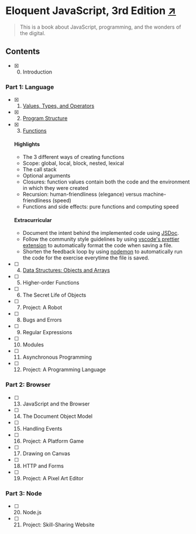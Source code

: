 # Eloquent JavaScript, 3rd Edition [↗][book]

> This is a book about JavaScript, programming, and the wonders of the digital.

## Contents

- [x] 0. Introduction

### Part 1: Language

- [x] 1. [Values, Types, and Operators][ch01]
- [x] 2. [Program Structure][ch02]
- [x] 3. [Functions][ch03]

  #### Highlights

  - The 3 different ways of creating functions
  - Scope: global, local, block, nested, lexical
  - The call stack
  - Optional arguments
  - Closures: function values contain both the code and the environment in which
    they were created
  - Recursion: human-friendliness (elegance) versus machine-friendliness (speed)
  - Functions and side effects: pure functions and computing speed

  #### Extracurricular

  - Document the intent behind the implemented code using [JSDoc].
  - Follow the community style guidelines by using
    [vscode's prettier extension][prettier] to automatically format the code
    when saving a file.
  - Shorten the feedback loop by using [nodemon] to automatically run the code
    for the exercise everytime the file is saved.

- [ ] 4. [Data Structures: Objects and Arrays][ch04]
- [ ] 5. Higher-order Functions
- [ ] 6. The Secret Life of Objects
- [ ] 7. Project: A Robot
- [ ] 8. Bugs and Errors
- [ ] 9. Regular Expressions
- [ ] 10. Modules
- [ ] 11. Asynchronous Programming
- [ ] 12. Project: A Programming Language

### Part 2: Browser

- [ ] 13. JavaScript and the Browser
- [ ] 14. The Document Object Model
- [ ] 15. Handling Events
- [ ] 16. Project: A Platform Game
- [ ] 17. Drawing on Canvas
- [ ] 18. HTTP and Forms
- [ ] 19. Project: A Pixel Art Editor

### Part 3: Node

- [ ] 20. Node.js
- [ ] 21. Project: Skill-Sharing Website

  [book]: https://eloquentjavascript.net/
  [ch01]: https://eloquentjavascript.net/01_values.html
  [ch02]: https://eloquentjavascript.net/02_program_structure.html
  [ch03]: https://eloquentjavascript.net/03_functions.html
  [ch04]: https://eloquentjavascript.net/04_data.html

  [JSDoc]: https://en.wikipedia.org/wiki/JSDoc
  [prettier]: https://marketplace.visualstudio.com/items?itemName=esbenp.prettier-vscode
  [nodemon]: https://nodemon.io/
